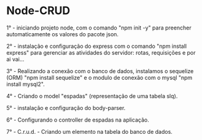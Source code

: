 # Node-CRUD
1° - iniciando projeto node, com o comando "npm init -y" para preencher automaticamente os valores do pacote json.

2° - instalação e configuração do express com o comando "npm install express" para gerenciar as atividades do servidor: rotas, requisições e por ai vai...

3° - Realizando a conexão com o banco de dados, instalamos o sequelize (ORM) "npm install sequelize" e o modulo de conexão com o mysql "npm install mysql2".

4° - Criando o model "espadas" (representação de uma tabela slq).

5° - instalação e configuração do body-parser.

6° - Configurando o controller de espadas na aplicação.

7° - C.r.u.d. - Criando um elemento na tabela do banco de dados.